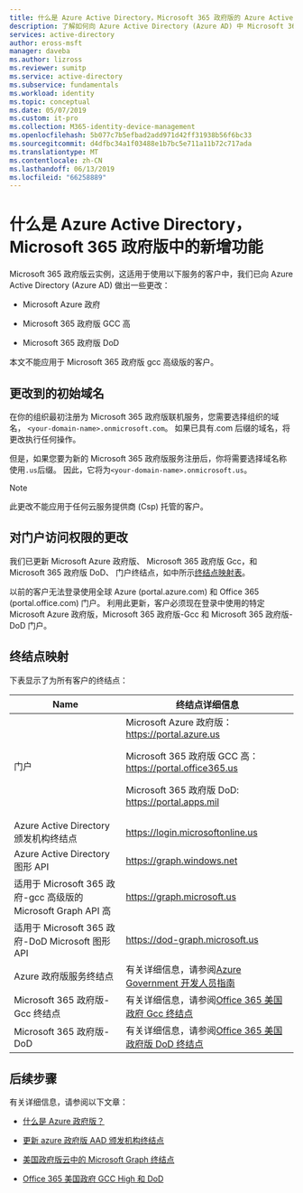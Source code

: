 ```yaml
---
title: 什么是 Azure Active Directory，Microsoft 365 政府版的 Azure Active Directory 中的新增功能 |Microsoft Docs
description: 了解如何向 Azure Active Directory (Azure AD) 中 Microsoft 365 政府版云实例，这可能会影响你的某些更改。
services: active-directory
author: eross-msft
manager: daveba
ms.author: lizross
ms.reviewer: sumitp
ms.service: active-directory
ms.subservice: fundamentals
ms.workload: identity
ms.topic: conceptual
ms.date: 05/07/2019
ms.custom: it-pro
ms.collection: M365-identity-device-management
ms.openlocfilehash: 5b077c7b5efbad2add971d42ff31938b56f6bc33
ms.sourcegitcommit: d4dfbc34a1f03488e1b7bc5e711a11b72c717ada
ms.translationtype: MT
ms.contentlocale: zh-CN
ms.lasthandoff: 06/13/2019
ms.locfileid: "66258889"
---
```

# <a name="whats-new-for-azure-active-directory-in-microsoft-365-government"></a>什么是 Azure Active Directory，Microsoft 365 政府版中的新增功能

Microsoft 365 政府版云实例，这适用于使用以下服务的客户中，我们已向 Azure Active Directory (Azure AD) 做出一些更改：

- Microsoft Azure 政府

- Microsoft 365 政府版 GCC 高

- Microsoft 365 政府版 DoD

本文不能应用于 Microsoft 365 政府版 gcc 高级版的客户。

## <a name="changes-to-the-initial-domain-name"></a>更改到的初始域名

在你的组织最初注册为 Microsoft 365 政府版联机服务，您需要选择组织的域名， `<your-domain-name>.onmicrosoft.com`。 如果已具有.com 后缀的域名，将更改执行任何操作。

但是，如果您要为新的 Microsoft 365 政府版服务注册后，你将需要选择域名称使用`.us`后缀。 因此，它将为`<your-domain-name>.onmicrosoft.us`。

>[!Note]
>此更改不能应用于任何云服务提供商 (Csp) 托管的客户。

## <a name="changes-to-portal-access"></a>对门户访问权限的更改

我们已更新 Microsoft Azure 政府版、 Microsoft 365 政府版 Gcc，和 Microsoft 365 政府版 DoD、 门户终结点，如中所示[终结点映射表](#endpoint-mapping)。

以前的客户无法登录使用全球 Azure (portal.azure.com) 和 Office 365 (portal.office.com) 门户。 利用此更新，客户必须现在登录中使用的特定 Microsoft Azure 政府版，Microsoft 365 政府版-Gcc 和 Microsoft 365 政府版-DoD 门户。

## <a name="endpoint-mapping"></a>终结点映射

下表显示了为所有客户的终结点：

| Name | 终结点详细信息 |
|------|------------------|
| 门户 |Microsoft Azure 政府版： https://portal.azure.us<p>Microsoft 365 政府版 GCC 高： https://portal.office365.us<p>Microsoft 365 政府版 DoD: https://portal.apps.mil |
| Azure Active Directory 颁发机构终结点 | https://login.microsoftonline.us |
| Azure Active Directory 图形 API | https://graph.windows.net |
| 适用于 Microsoft 365 政府-gcc 高级版的 Microsoft Graph API 高 | https://graph.microsoft.us |
| 适用于 Microsoft 365 政府-DoD Microsoft 图形 API | https://dod-graph.microsoft.us |
| Azure 政府版服务终结点 | 有关详细信息，请参阅[Azure Government 开发人员指南](https://docs.microsoft.com/azure/azure-government/documentation-government-developer-guide) |
| Microsoft 365 政府版-Gcc 终结点 | 有关详细信息，请参阅[Office 365 美国政府 Gcc 终结点](https://docs.microsoft.com/office365/enterprise/office-365-u-s-government-gcc-high-endpoints) |
| Microsoft 365 政府版-DoD | 有关详细信息，请参阅[Office 365 美国政府版 DoD 终结点](https://docs.microsoft.com/office365/enterprise/office-365-u-s-government-dod-endpoints) |

## <a name="next-steps"></a>后续步骤

有关详细信息，请参阅以下文章：

- [什么是 Azure 政府版？](https://docs.microsoft.com/azure/azure-government/documentation-government-welcome)

- [更新 azure 政府版 AAD 颁发机构终结点](https://devblogs.microsoft.com/azuregov/azure-government-aad-authority-endpoint-update/)

- [美国政府版云中的 Microsoft Graph 终结点](https://developer.microsoft.com/graph/blogs/new-microsoft-graph-endpoints-in-us-government-cloud/)

- [Office 365 美国政府 GCC High 和 DoD](https://docs.microsoft.com/office365/servicedescriptions/office-365-platform-service-description/office-365-us-government/gcc-high-and-dod)